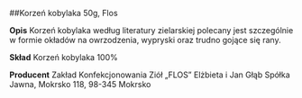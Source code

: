 ##Korzeń kobylaka 50g, Flos

**Opis** Korzeń kobylaka według literatury zielarskiej polecany jest szczególnie w formie okładów na owrzodzenia, wypryski oraz trudno gojące się rany.

**Skład** Korzeń kobylaka 100%

**Producent** Zakład Konfekcjonowania Ziół „FLOS” Elżbieta i Jan Głąb Spółka Jawna, Mokrsko 118, 98-345 Mokrsko